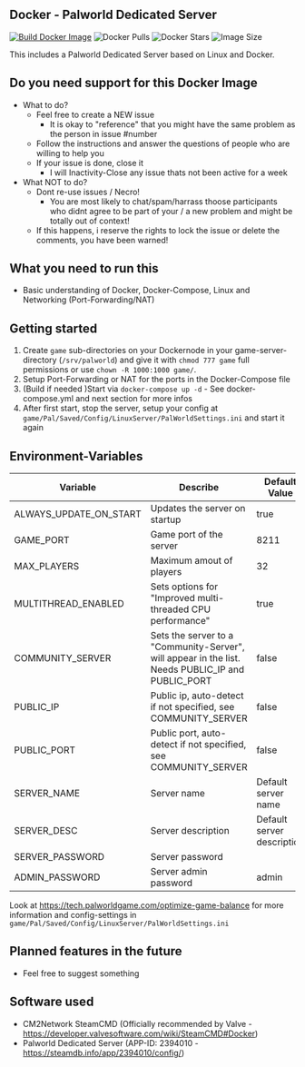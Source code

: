 ## Docker - Palworld Dedicated Server

[![Build Docker Image](https://github.com/jammsen/docker-palworld-dedicated-server/actions/workflows/docker-build-and-push.yml/badge.svg)](https://github.com/jammsen/docker-palworld-dedicated-server/actions/workflows/docker-build-and-push.yml)
![Docker Pulls](https://img.shields.io/docker/pulls/jammsen/palworld-dedicated-server)
![Docker Stars](https://img.shields.io/docker/stars/jammsen/palworld-dedicated-server)
![Image Size](https://img.shields.io/docker/image-size/jammsen/palworld-dedicated-server/latest)

This includes a Palworld Dedicated Server based on Linux and Docker.

## Do you need support for this Docker Image

- What to do?
  - Feel free to create a NEW issue
    - It is okay to "reference" that you might have the same problem as the person in issue #number
  - Follow the instructions and answer the questions of people who are willing to help you
  - If your issue is done, close it
    - I will Inactivity-Close any issue thats not been active for a week
- What NOT to do?
  - Dont re-use issues / Necro!
    - You are most likely to chat/spam/harrass thoose participants who didnt agree to be part of your / a new problem and might be totally out of context!
  - If this happens, i reserve the rights to lock the issue or delete the comments, you have been warned!

## What you need to run this

- Basic understanding of Docker, Docker-Compose, Linux and Networking (Port-Forwarding/NAT)

## Getting started

1. Create `game` sub-directories on your Dockernode in your game-server-directory (`/srv/palworld`) and give it with `chmod 777 game` full permissions or use `chown -R 1000:1000 game/`.
2. Setup Port-Forwarding or NAT for the ports in the Docker-Compose file
3. (Build if needed )Start via `docker-compose up -d` - See docker-compose.yml and next section for more infos
4. After first start, stop the server, setup your config at `game/Pal/Saved/Config/LinuxServer/PalWorldSettings.ini` and start it again

## Environment-Variables
| Variable               | Describe                                                                                          | Default Value               | Allowed Value |
| ---------------------- | ------------------------------------------------------------------------------------------------- | --------------------------- | ------------- |
| ALWAYS_UPDATE_ON_START | Updates the server on startup                                                                     | true                        | false/true    |
| GAME_PORT              | Game port of the server                                                                           | 8211                        | 1024-65535    |
| MAX_PLAYERS            | Maximum amout of players                                                                          | 32                          | 1-32          |
| MULTITHREAD_ENABLED    | Sets options for "Improved multi-threaded CPU performance"                                        | true                        | false/true    |
| COMMUNITY_SERVER       | Sets the server to a "Community-Server", will appear in the list. Needs PUBLIC_IP and PUBLIC_PORT | false                       | false/true    |
| PUBLIC_IP              | Public ip, auto-detect if not specified, see COMMUNITY_SERVER                                     | false                       | ip address    |
| PUBLIC_PORT            | Public port, auto-detect if not specified, see COMMUNITY_SERVER                                   | false                       | 1024-65535    |
| SERVER_NAME            | Server name                                                                                       | Default server name         | string        |
| SERVER_DESC            | Server description                                                                                | Default server description  | string        |
| SERVER_PASSWORD        | Server password                                                                                   |                             | string        |
| ADMIN_PASSWORD         | Server admin password                                                                             | admin                       | string        |

Look at https://tech.palworldgame.com/optimize-game-balance for more information and config-settings in `game/Pal/Saved/Config/LinuxServer/PalWorldSettings.ini`

## Planned features in the future

- Feel free to suggest something

## Software used

- CM2Network SteamCMD (Officially recommended by Valve - https://developer.valvesoftware.com/wiki/SteamCMD#Docker) 
- Palworld Dedicated Server (APP-ID: 2394010 - https://steamdb.info/app/2394010/config/)
